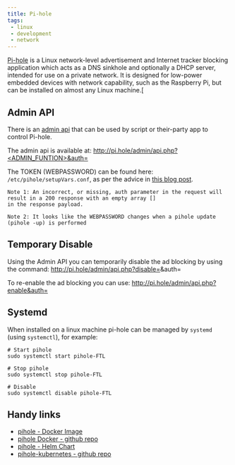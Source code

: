 ```yaml
---
title: Pi-hole
tags:
 - linux
 - development
 - network
---
```


[Pi-hole](https://pi-hole.net/) is a Linux network-level advertisement and Internet tracker blocking application which acts as a DNS sinkhole and optionally a DHCP server, intended for use on a private network. 
It is designed for low-power embedded devices with network capability, such as the Raspberry Pi, but can be installed on almost any Linux machine.[
<!--more-->

## Admin API

There is an [admin api](https://discourse.pi-hole.net/t/pi-hole-api/1863) that can be used by script or their-party app to control Pi-hole.

The admin api is available at: http://pi.hole/admin/api.php?<ADMIN_FUNTION>&auth=<TOKEN>

The TOKEN (WEBPASSWORD) can be found here: `/etc/pihole/setupVars.conf`, as per the advice in [this blog post](https://pi-hole.net/blog/2022/11/17/upcoming-changes-authentication-for-more-api-endpoints-required/#page-content).

    Note 1: An incorrect, or missing, auth parameter in the request will result in a 200 response with an empty array [] 
    in the response payload.

    Note 2: It looks like the WEBPASSWORD changes when a pihole update (pihole -up) is performed

## Temporary Disable

Using the Admin API you can temporarily disable the ad blocking by using the command:
http://pi.hole/admin/api.php?disable=<SECONDS>&auth=<TOKEN>

To re-enable the ad blocking you can use:
http://pi.hole/admin/api.php?enable&auth=<TOKEN>

## Systemd

When installed on a linux machine pi-hole can be managed by `systemd` (using `systemctl`), for example:

```shell
# Start pihole
sudo systemctl start pihole-FTL

# Stop pihole
sudo systemctl stop pihole-FTL

# Disable
sudo systemctl disable pihole-FTL
```

## Handy links

* [pihole - Docker Image](https://hub.docker.com/r/pihole/pihole)
* [pihole Docker - github repo](https://github.com/pi-hole/docker-pi-hole#readme)
* [pihole - Helm Chart](https://artifacthub.io/packages/helm/mojo2600/pihole)
* [pihole-kubernetes - github repo](https://github.com/MoJo2600/pihole-kubernetes)
